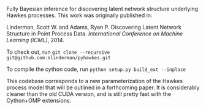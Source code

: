 Fully Bayesian inference for discovering latent network structure underlying Hawkes processes. This work was 
 originally published in:
 
 Linderman, Scott W. and Adams, Ryan P. Discovering Latent Network Structure in Point Process Data. 
 *International Conference on Machine Learning (ICML)*, 2014.

To check out, run 
`git clone --recursive git@github.com:slinderman/pyhawkes.git`

To compile the cython code, run
`python setup.py build_ext --inplace`
  
This codebase corresponds to a new parameterization of the
Hawkes process model that will be outlined in a forthcoming paper.
It is considerably cleaner than the old CUDA version, and is still
pretty fast with the Cython+OMP extensions.
  
